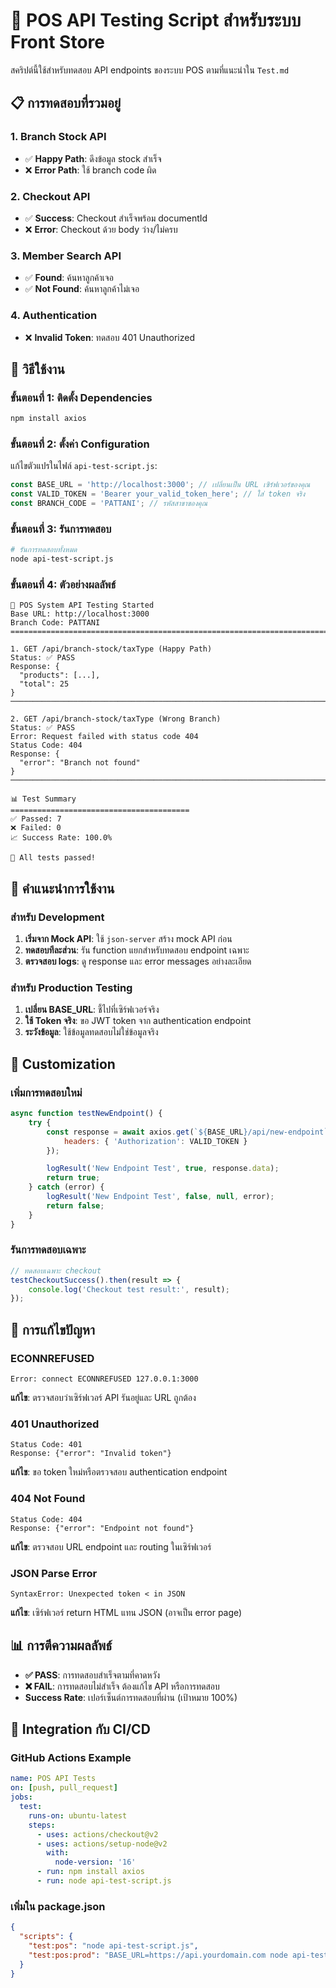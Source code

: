 # 🧪 POS API Testing Script สำหรับระบบ Front Store

สคริปต์นี้ใช้สำหรับทดสอบ API endpoints ของระบบ POS ตามที่แนะนำใน `Test.md`

## 📋 การทดสอบที่รวมอยู่

### 1. Branch Stock API
- ✅ **Happy Path**: ดึงข้อมูล stock สำเร็จ
- ❌ **Error Path**: ใช้ branch code ผิด

### 2. Checkout API
- ✅ **Success**: Checkout สำเร็จพร้อม documentId
- ❌ **Error**: Checkout ด้วย body ว่าง/ไม่ครบ

### 3. Member Search API
- ✅ **Found**: ค้นหาลูกค้าเจอ
- ✅ **Not Found**: ค้นหาลูกค้าไม่เจอ

### 4. Authentication
- ❌ **Invalid Token**: ทดสอบ 401 Unauthorized

## 🚀 วิธีใช้งาน

### ขั้นตอนที่ 1: ติดตั้ง Dependencies
```bash
npm install axios
```

### ขั้นตอนที่ 2: ตั้งค่า Configuration
แก้ไขตัวแปรในไฟล์ `api-test-script.js`:

```javascript
const BASE_URL = 'http://localhost:3000'; // เปลี่ยนเป็น URL เซิร์ฟเวอร์ของคุณ
const VALID_TOKEN = 'Bearer your_valid_token_here'; // ใส่ token จริง
const BRANCH_CODE = 'PATTANI'; // รหัสสาขาของคุณ
```

### ขั้นตอนที่ 3: รันการทดสอบ
```bash
# รันการทดสอบทั้งหมด
node api-test-script.js
```

### ขั้นตอนที่ 4: ตัวอย่างผลลัพธ์
```
🧪 POS System API Testing Started
Base URL: http://localhost:3000
Branch Code: PATTANI
================================================================================

1. GET /api/branch-stock/taxType (Happy Path)
Status: ✅ PASS
Response: {
  "products": [...],
  "total": 25
}
────────────────────────────────────────────────────────────────────────────────

2. GET /api/branch-stock/taxType (Wrong Branch)
Status: ✅ PASS
Error: Request failed with status code 404
Status Code: 404
Response: {
  "error": "Branch not found"
}
────────────────────────────────────────────────────────────────────────────────

📊 Test Summary
========================================
✅ Passed: 7
❌ Failed: 0
📈 Success Rate: 100.0%

🎉 All tests passed!
```

## 📝 คำแนะนำการใช้งาน

### สำหรับ Development
1. **เริ่มจาก Mock API**: ใช้ `json-server` สร้าง mock API ก่อน
2. **ทดสอบทีละส่วน**: รัน function แยกสำหรับทดสอบ endpoint เฉพาะ
3. **ตรวจสอบ logs**: ดู response และ error messages อย่างละเอียด

### สำหรับ Production Testing
1. **เปลี่ยน BASE_URL**: ชี้ไปที่เซิร์ฟเวอร์จริง
2. **ใช้ Token จริง**: ขอ JWT token จาก authentication endpoint
3. **ระวังข้อมูล**: ใช้ข้อมูลทดสอบไม่ใช่ข้อมูลจริง

## 🔧 Customization

### เพิ่มการทดสอบใหม่
```javascript
async function testNewEndpoint() {
    try {
        const response = await axios.get(`${BASE_URL}/api/new-endpoint`, {
            headers: { 'Authorization': VALID_TOKEN }
        });

        logResult('New Endpoint Test', true, response.data);
        return true;
    } catch (error) {
        logResult('New Endpoint Test', false, null, error);
        return false;
    }
}
```

### รันการทดสอบเฉพาะ
```javascript
// ทดสอบเฉพาะ checkout
testCheckoutSuccess().then(result => {
    console.log('Checkout test result:', result);
});
```

## 🚨 การแก้ไขปัญหา

### ECONNREFUSED
```
Error: connect ECONNREFUSED 127.0.0.1:3000
```
**แก้ไข**: ตรวจสอบว่าเซิร์ฟเวอร์ API รันอยู่และ URL ถูกต้อง

### 401 Unauthorized
```
Status Code: 401
Response: {"error": "Invalid token"}
```
**แก้ไข**: ขอ token ใหม่หรือตรวจสอบ authentication endpoint

### 404 Not Found
```
Status Code: 404
Response: {"error": "Endpoint not found"}
```
**แก้ไข**: ตรวจสอบ URL endpoint และ routing ในเซิร์ฟเวอร์

### JSON Parse Error
```
SyntaxError: Unexpected token < in JSON
```
**แก้ไข**: เซิร์ฟเวอร์ return HTML แทน JSON (อาจเป็น error page)

## 📊 การตีความผลลัพธ์

- **✅ PASS**: การทดสอบสำเร็จตามที่คาดหวัง
- **❌ FAIL**: การทดสอบไม่สำเร็จ ต้องแก้ไข API หรือการทดสอบ
- **Success Rate**: เปอร์เซ็นต์การทดสอบที่ผ่าน (เป้าหมาย 100%)

## 🔄 Integration กับ CI/CD

### GitHub Actions Example
```yaml
name: POS API Tests
on: [push, pull_request]
jobs:
  test:
    runs-on: ubuntu-latest
    steps:
      - uses: actions/checkout@v2
      - uses: actions/setup-node@v2
        with:
          node-version: '16'
      - run: npm install axios
      - run: node api-test-script.js
```

### เพิ่มใน package.json
```json
{
  "scripts": {
    "test:pos": "node api-test-script.js",
    "test:pos:prod": "BASE_URL=https://api.yourdomain.com node api-test-script.js"
  }
}
```